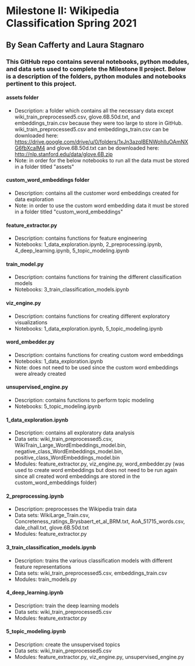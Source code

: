 # Milestone II: Wikipedia Classification Spring 2021
## By Sean Cafferty and Laura Stagnaro

### This GitHub repo contains several notebooks, python modules, and data sets used to complete the Milestone II project. Below is a description of the folders, python modules and notebooks pertinent to this project.

#### assets folder
- Description: a folder which contains all the necessary data except wiki_train_preprocessed5.csv, glove.6B.50d.txt, and embeddings_train.csv because they were too large to store in GitHub. wiki_train_preprocessed5.csv and embeddings_train.csv can be downloaded here: https://drive.google.com/drive/u/0/folders/1xJn3azqIBENWohlluOAmNXG6fbXcalM4 and glove.6B.50d.txt can be downloaded here: http://nlp.stanford.edu/data/glove.6B.zip
- Note: in order for the below notebooks to run all the data must be stored in a folder titled "assets"

#### custom_word_embeddings folder
- Description: contains all the customer word embeddings created for data exploration
- Note: in order to use the custom word embedding data it must be stored in a folder titled "custom_word_embeddings"

#### feature_extractor.py
- Description: contains functions for feature engineering 
- Notebooks: 1_data_exploration.ipynb, 2_preprocessing.ipynb, 4_deep_learning.ipynb, 5_topic_modeling.ipynb

#### train_model.py
- Description: contains functions for training the different classification models
- Notebooks: 3_train_classification_models.ipynb

#### viz_engine.py
- Description: contains functions for creating different exploratory visualizations
- Notebooks: 1_data_exploration.ipynb, 5_topic_modeling.ipynb

#### word_embedder.py
- Description: contains functions for creating custom word embeddings
- Notebooks: 1_data_exploration.ipynb
- Note: does not need to be used since the custom word embeddings were already created

#### unsupervised_engine.py
- Description: contains functions to perform topic modeling
- Notebooks: 5_topic_modeling.ipynb

#### 1_data_exploration.ipynb
- Description: contains all exploratory data analysis
- Data sets: wiki_train_preprocessed5.csv, WikiTrain_Large_WordEmbeddings_model.bin, negative_class_WordEmbeddings_model.bin, positive_class_WordEmbeddings_model.bin
- Modules: feature_extractor.py, viz_engine.py, word_embedder.py (was used to create word embeddings but does not need to be run again since all created word embeddings are stored in the custom_word_embeddings folder)

#### 2_preprocessing.ipynb
- Description: preprocesses the Wikipedia train data
- Data sets: WikiLarge_Train.csv, Concreteness_ratings_Brysbaert_et_al_BRM.txt, AoA_51715_words.csv, dale_chall.txt, glove.6B.50d.txt
- Modules: feature_extractor.py

#### 3_train_classification_models.ipynb
- Description: trains the various classification models with different feature representations
- Data sets: wiki_train_preprocessed5.csv, embeddings_train.csv
- Modules: train_models.py

#### 4_deep_learning.ipynb
- Description: train the deep learning models
- Data sets: wiki_train_preprocessed5.csv
- Modules: feature_extractor.py

#### 5_topic_modeling.ipynb
- Description: create the unsupervised topics
- Data sets: wiki_train_preprocessed5.csv
- Modules: feature_extractor.py, viz_engine.py, unsupervised_engine.py
